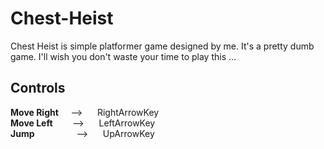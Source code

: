 # Chest-Heist  
  
Chest Heist is simple platformer game designed by me. It's a pretty dumb game. I'll wish you don't waste your time to play this ...  
  
  
## Controls  
**Move Right** &nbsp; &nbsp;  --> &nbsp;&nbsp;&nbsp;&nbsp;  RightArrowKey  
**Move Left**  &nbsp; &nbsp;&nbsp; &nbsp;  --> &nbsp;&nbsp;&nbsp;&nbsp;  LeftArrowKey  
**Jump** &nbsp; &nbsp; &nbsp; &nbsp; &nbsp; &nbsp; &nbsp; &nbsp; --> &nbsp;&nbsp;&nbsp;&nbsp;  UpArrowKey  

